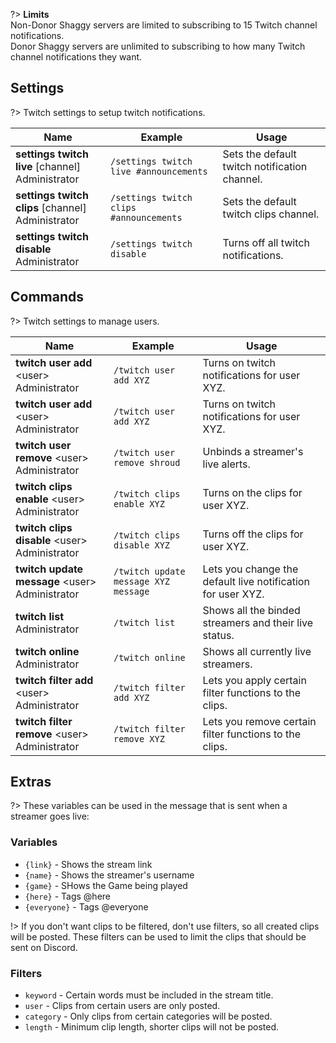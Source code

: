 ?> **Limits**<br>Non-Donor Shaggy servers are limited to subscribing to 15 Twitch channel notifications.<br>Donor Shaggy servers are unlimited to subscribing to how many Twitch channel notifications they want.

<!-- ![Twitch](_images/twitch.png ':size=100%')-->

## Settings
?> Twitch settings to setup twitch notifications.
<!-- tabs:start -->
<!-- tab:Slash Commands -->
Name              | Example           | Usage                                                                         
 ---------------- | ----------------- | ----------------------------------------------------------------------------- 
**settings twitch live** \[channel]<br><span class="user-permissions">Administrator</span> | `/settings twitch live #announcements` | Sets the default twitch notification channel.
**settings twitch clips** \[channel]<br><span class="user-permissions">Administrator</span> | `/settings twitch clips #announcements` | Sets the default twitch clips channel.
**settings twitch disable** <br><span class="user-permissions">Administrator</span> | `/settings twitch disable` | Turns off all twitch notifications.
<!-- tabs:end -->

## Commands
?> Twitch settings to manage users.
<!-- tabs:start -->
<!-- tab:Slash Commands -->
Name              | Example           | Usage                                                                         
 ---------------- | ----------------- | ----------------------------------------------------------------------------- 
**twitch user add** \<user><br><span class="user-permissions">Administrator</span> | `/twitch user add XYZ` | Turns on twitch notifications for user XYZ.
**twitch user add** \<user><br><span class="user-permissions">Administrator</span> | `/twitch user add XYZ` | Turns on twitch notifications for user XYZ.
**twitch user remove** \<user><br><span class="user-permissions">Administrator</span> | `/twitch user remove shroud` | Unbinds a streamer's live alerts.
**twitch clips enable** \<user><br><span class="user-permissions">Administrator</span> | `/twitch clips enable XYZ` | Turns on the clips for user XYZ.
**twitch clips disable** \<user><br><span class="user-permissions">Administrator</span> | `/twitch clips disable XYZ` | Turns off the clips for user XYZ.
**twitch update message** \<user> <msg><br><span class="user-permissions">Administrator</span> | `/twitch update message XYZ message` | Lets you change the default live notification for user XYZ.
**twitch list**<br><span class="user-permissions">Administrator</span>   | `/twitch list`    | Shows all the binded streamers and their live status.
**twitch online**<br><span class="user-permissions">Administrator</span> | `/twitch online`  | Shows all currently live streamers.
**twitch filter add** \<user> <type> <value><br><span class="user-permissions">Administrator</span> | `/twitch filter add XYZ`  | Lets you apply certain filter functions to the clips.
**twitch filter remove** \<user> <type> <value><br><span class="user-permissions">Administrator</span> | `/twitch filter remove XYZ`  | Lets you remove certain filter functions to the clips.
<!-- tabs:end -->

## Extras

?> These variables can be used in the message that is sent when a streamer goes live:
### Variables
- `{link}` - Shows the stream link
- `{name}` - Shows the streamer's username
- `{game}` - SHows the Game being played
- `{here}` - Tags @here
- `{everyone}` - Tags @everyone

!> If you don't want clips to be filtered, don't use filters, so all created clips will be posted. These filters can be used to limit the clips that should be sent on Discord.
### Filters
- `keyword` - Certain words must be included in the stream title.
- `user` - Clips from certain users are only posted.
- `category` - Only clips from certain categories will be posted.
- `length` - Minimum clip length, shorter clips will not be posted.
